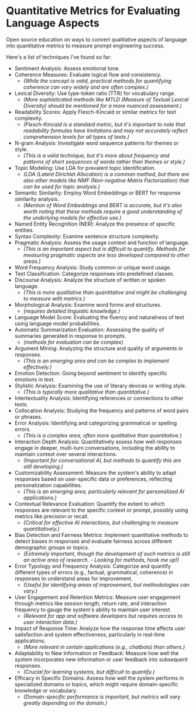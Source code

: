 # Quantitative Metrics for Evaluating Language Aspects

Open source education on ways to convert qualitative aspects of language into quantitative metrics to measure prompt engineering success. 

Here's a list of techniques I've found so far:

- Sentiment Analysis: Assess emotional tone.
- Coherence Measures: Evaluate logical flow and consistency.
  - *(While the concept is valid, practical methods for quantifying coherence can vary widely and are often complex.)*
- Lexical Diversity: Use type-token ratio (TTR) for vocabulary range.
  - *(More sophisticated methods like MTLD (Measure of Textual Lexical Diversity) should be mentioned for a more nuanced assessment.)*
- Readability Scores: Apply Flesch-Kincaid or similar metrics for text complexity.
  - *(Flesch-Kincaid is a standard metric, but it's important to note that readability formulas have limitations and may not accurately reflect comprehension levels for all types of texts.)*
- N-gram Analysis: Investigate word sequence patterns for themes or style.
  - *(This is a valid technique, but it's more about frequency and patterns of short sequences of words rather than themes or style.)*
- Topic Modeling: Use LDA for prevalent topic identification.
  - *(LDA (Latent Dirichlet Allocation) is a common method, but there are also other models like NMF (Non-negative Matrix Factorization) that can be used for topic analysis.)*
- Semantic Similarity: Employ Word Embeddings or BERT for response similarity analysis.
  - *(Mention of Word Embeddings and BERT is accurate, but it's also worth noting that these methods require a good understanding of the underlying models for effective use.)*
- Named Entity Recognition (NER): Analyze the presence of specific entities.
- Syntax Complexity: Examine sentence structure complexity.
- Pragmatic Analysis: Assess the usage context and function of language.
  - *(This is an important aspect but is difficult to quantify. Methods for measuring pragmatic aspects are less developed compared to other areas.)*
- Word Frequency Analysis: Study common or unique word usage.
- Text Classification: Categorize responses into predefined classes.
- Discourse Analysis: Analyze the structure of written or spoken language.
  - *(This is more qualitative than quantitative and might be challenging to measure with metrics.)*
- Morphological Analysis: Examine word forms and structures.
  - *(requires detailed linguistic knowledge.)*
- Language Model Score: Evaluating the fluency and naturalness of text using language model probabilities.
- Automatic Summarization Evaluation: Assessing the quality of summaries generated in response to prompts.
  - *(methods for evaluation can be complex)*
- Argument Mining: Analyzing the structure and quality of arguments in responses.
  - *(This is an emerging area and can be complex to implement effectively.)*
- Emotion Detection: Going beyond sentiment to identify specific emotions in text.
- Stylistic Analysis: Examining the use of literary devices or writing style.
  - *(This is typically more qualitative than quantitative.)*
- Intertextuality Analysis: Identifying references or connections to other texts.
- Collocation Analysis: Studying the frequency and patterns of word pairs or phrases.
- Error Analysis: Identifying and categorizing grammatical or spelling errors.
  - *(This is a complex area, often more qualitative than quantitative.)*
- Interaction Depth Analysis: Quantitatively assess how well responses engage in deeper, multi-turn conversations, including the ability to maintain context over several interactions.
  - *(Important for conversational AI, but methods to quantify this are still developing.)*
- Customizability Assessment: Measure the system's ability to adapt responses based on user-specific data or preferences, reflecting personalization capabilities.
  - *(This is an emerging area, particularly relevant for personalized AI applications.)*
- Contextual Relevance Evaluation: Quantify the extent to which responses are relevant to the specific context or prompt, possibly using metrics like precision or recall.
  - *(Critical for effective AI interactions, but challenging to measure quantitatively.)*
- Bias Detection and Fairness Metrics: Implement quantitative methods to detect biases in responses and evaluate fairness across different demographic groups or topics.
  - *(Extremely important, though the development of such metrics is still an active area of research. - Looking for methods, hook me up!)*
- Error Typology and Frequency Analysis: Categorize and quantify different types of errors (e.g., factual, grammatical, coherence) in responses to understand areas for improvement.
  - *(Useful for identifying areas of improvement, but methodologies can vary.)*
- User Engagement and Retention Metrics: Measure user engagement through metrics like session length, return rate, and interaction frequency to gauge the system's ability to maintain user interest.
  - *(Relevant for app and software developers but requires access to user interaction data.)*
- Impact of Response Time: Analyze how the response time affects user satisfaction and system effectiveness, particularly in real-time applications.
  - *(More relevant in certain applications (e.g., chatbots) than others.)*
- Adaptability to New Information or Feedback: Measure how well the system incorporates new information or user feedback into subsequent responses.
  - *(Crucial for learning systems, but difficult to quantify.)*
- Efficacy in Specific Domains: Assess how well the system performs in specialized domains or topics, which might require domain-specific knowledge or vocabulary.
  - *(Domain-specific performance is important, but metrics will vary greatly depending on the domain.)*
